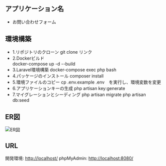 ## アプリケーション名
- お問い合わせフォーム

## 環境構築
- 1.リポジトリのクローン
  git clone リンク
- 2.Dockerビルド  
  docker-compose up -d --build
- 3.Laravel環境構築
  docker-compose exec php bash
- 4.パッケージのインストール
  composer install
- 5.環境ファイルのコピー
  cp .env.example .env　を実行し、環境変数を変更
- 6.アプリケーションキーの生成
  php artisan key:generate
- 7.マイグレーションとシーディング
  php artisan migrate
  php artisan db:seed

## ER図
![ER図](https://github.com/user-attachments/assets/73a5b601-8652-49f2-91d5-62b4404bec2b)

## URL
開発環境: [http://localhost/](http://localhost/)
phpMyAdmin: [http://localhost:8080/](http://localhost:8080/)


